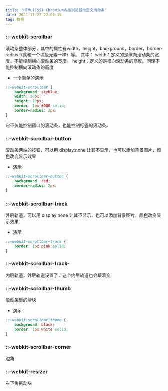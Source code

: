 ```yaml
---
title: 'HTML(CSS) Chromium内核浏览器自定义滑动条'
date: 2021-11-27 22:06:15
tag: 教程
---
```

<h3>::-webkit-scrollbar</h3>
滚动条整体部分，其中的属性有width，height，background，border，border-radius（就和一个块级元素一样）等。
其中：
width：定义的是纵向滚动条的宽度。不能控制横向滚动条的宽度。
height：定义的是横向滚动条的高度。同理不能控制横向滚动条的高度

- 一个简单的演示

```css
::-webkit-scrollbar {
    background: skyblue;
    width: 10px;
    height: 10px;
    border: 1px #000 solid;
    border-radius: 2px;
}
```

它不仅能控制窗口的滚动条，也能控制标签的滚动条。  
<h3>::-webkit-scrollbar-button</h3>
滚动条两端的按钮，可以用 display:none 让其不显示，也可以添加背景图片，颜色改变显示效果

- 演示

```css
::-webkit-scrollbar-button {
    background: red;
    border-radius: 2px;
}
```

<h3>::-webkit-scrollbar-track</h3>
外层轨道，可以用 display:none 让其不显示，也可以添加背景图片，颜色改变显示效果

- 演示

```css
::-webkit-scrollbar-track {
    border: 1px pink solid;
}
```

<h3>::-webkit-scrollbar-track-</h3>
内层轨道，外层轨道设置了，这个内层轨道也会跟着变
<h3>::-webkit-scrollbar-thumb</h3>
滚动条里的滑块

- 演示

```css
::-webkit-scrollbar-thumb {
    background: black;
    border: 1px white solid;
}
```

<h3>::-webkit-scrollbar-corner</h3>
边角
<h3>::-webkit-resizer</h3>
右下角拖动块
